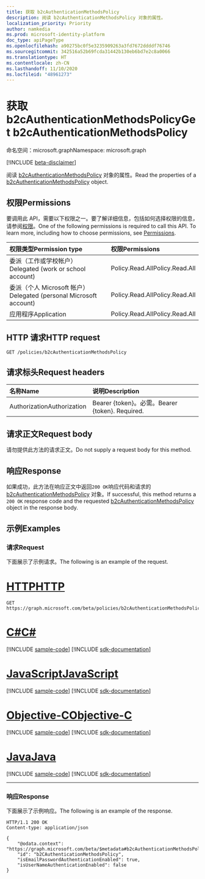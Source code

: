```yaml
---
title: 获取 b2cAuthenticationMethodsPolicy
description: 阅读 b2cAuthenticationMethodsPolicy 对象的属性。
localization_priority: Priority
author: namkedia
ms.prod: microsoft-identity-platform
doc_type: apiPageType
ms.openlocfilehash: a90275bc0f5e3235909263a3fd7672ddddf76746
ms.sourcegitcommit: 342516a52b69fcda31442b130eb6bd7e2c8a0066
ms.translationtype: HT
ms.contentlocale: zh-CN
ms.lasthandoff: 11/10/2020
ms.locfileid: "48961273"
---
```

# <a name="get-b2cauthenticationmethodspolicy"></a><span data-ttu-id="740f9-103">获取 b2cAuthenticationMethodsPolicy</span><span class="sxs-lookup"><span data-stu-id="740f9-103">Get b2cAuthenticationMethodsPolicy</span></span>

<span data-ttu-id="740f9-104">命名空间：microsoft.graph</span><span class="sxs-lookup"><span data-stu-id="740f9-104">Namespace: microsoft.graph</span></span>

[!INCLUDE [beta-disclaimer](../../includes/beta-disclaimer.md)]

<span data-ttu-id="740f9-105">阅读 [b2cAuthenticationMethodsPolicy](../resources/b2cauthenticationmethodspolicy.md) 对象的属性。</span><span class="sxs-lookup"><span data-stu-id="740f9-105">Read the properties of a [b2cAuthenticationMethodsPolicy](../resources/b2cauthenticationmethodspolicy.md) object.</span></span>

## <a name="permissions"></a><span data-ttu-id="740f9-106">权限</span><span class="sxs-lookup"><span data-stu-id="740f9-106">Permissions</span></span>

<span data-ttu-id="740f9-p101">要调用此 API，需要以下权限之一。要了解详细信息，包括如何选择权限的信息，请参阅[权限](/graph/permissions-reference)。</span><span class="sxs-lookup"><span data-stu-id="740f9-p101">One of the following permissions is required to call this API. To learn more, including how to choose permissions, see [Permissions](/graph/permissions-reference).</span></span>

| <span data-ttu-id="740f9-109">权限类型</span><span class="sxs-lookup"><span data-stu-id="740f9-109">Permission type</span></span>                        | <span data-ttu-id="740f9-110">权限</span><span class="sxs-lookup"><span data-stu-id="740f9-110">Permissions</span></span>|
|:---------------------------------------|:---------------|
| <span data-ttu-id="740f9-111">委派（工作或学校帐户）</span><span class="sxs-lookup"><span data-stu-id="740f9-111">Delegated (work or school account)</span></span>     | <span data-ttu-id="740f9-112">Policy.Read.All</span><span class="sxs-lookup"><span data-stu-id="740f9-112">Policy.Read.All</span></span>|
| <span data-ttu-id="740f9-113">委派（个人 Microsoft 帐户）</span><span class="sxs-lookup"><span data-stu-id="740f9-113">Delegated (personal Microsoft account)</span></span> | <span data-ttu-id="740f9-114">Policy.Read.All</span><span class="sxs-lookup"><span data-stu-id="740f9-114">Policy.Read.All</span></span>|
| <span data-ttu-id="740f9-115">应用程序</span><span class="sxs-lookup"><span data-stu-id="740f9-115">Application</span></span>                            | <span data-ttu-id="740f9-116">Policy.Read.All</span><span class="sxs-lookup"><span data-stu-id="740f9-116">Policy.Read.All</span></span>|

## <a name="http-request"></a><span data-ttu-id="740f9-117">HTTP 请求</span><span class="sxs-lookup"><span data-stu-id="740f9-117">HTTP request</span></span>

<!-- { "blockType": "ignored" } -->

```http
GET /policies/b2cAuthenticationMethodsPolicy
```

## <a name="request-headers"></a><span data-ttu-id="740f9-118">请求标头</span><span class="sxs-lookup"><span data-stu-id="740f9-118">Request headers</span></span>

| <span data-ttu-id="740f9-119">名称</span><span class="sxs-lookup"><span data-stu-id="740f9-119">Name</span></span>      |<span data-ttu-id="740f9-120">说明</span><span class="sxs-lookup"><span data-stu-id="740f9-120">Description</span></span>|
|:----------|:----------|
| <span data-ttu-id="740f9-121">Authorization</span><span class="sxs-lookup"><span data-stu-id="740f9-121">Authorization</span></span> | <span data-ttu-id="740f9-p102">Bearer {token}。必需。</span><span class="sxs-lookup"><span data-stu-id="740f9-p102">Bearer {token}. Required.</span></span> |

## <a name="request-body"></a><span data-ttu-id="740f9-124">请求正文</span><span class="sxs-lookup"><span data-stu-id="740f9-124">Request body</span></span>

<span data-ttu-id="740f9-125">请勿提供此方法的请求正文。</span><span class="sxs-lookup"><span data-stu-id="740f9-125">Do not supply a request body for this method.</span></span>

## <a name="response"></a><span data-ttu-id="740f9-126">响应</span><span class="sxs-lookup"><span data-stu-id="740f9-126">Response</span></span>

<span data-ttu-id="740f9-127">如果成功，此方法在响应正文中返回`200 OK`响应代码和请求的 [b2cAuthenticationMethodsPolicy](../resources/b2cauthenticationmethodspolicy.md) 对象。</span><span class="sxs-lookup"><span data-stu-id="740f9-127">If successful, this method returns a `200 OK` response code and the requested [b2cAuthenticationMethodsPolicy](../resources/b2cauthenticationmethodspolicy.md) object in the response body.</span></span>

## <a name="examples"></a><span data-ttu-id="740f9-128">示例</span><span class="sxs-lookup"><span data-stu-id="740f9-128">Examples</span></span>

### <a name="request"></a><span data-ttu-id="740f9-129">请求</span><span class="sxs-lookup"><span data-stu-id="740f9-129">Request</span></span>

<span data-ttu-id="740f9-130">下面展示了示例请求。</span><span class="sxs-lookup"><span data-stu-id="740f9-130">The following is an example of the request.</span></span>


# <a name="http"></a>[<span data-ttu-id="740f9-131">HTTP</span><span class="sxs-lookup"><span data-stu-id="740f9-131">HTTP</span></span>](#tab/http)
<!-- {
  "blockType": "request",
  "name": "get_b2cauthenticationmethodspolicy"
}-->

```msgraph-interactive
GET https://graph.microsoft.com/beta/policies/b2cAuthenticationMethodsPolicy
```
# <a name="c"></a>[<span data-ttu-id="740f9-132">C#</span><span class="sxs-lookup"><span data-stu-id="740f9-132">C#</span></span>](#tab/csharp)
[!INCLUDE [sample-code](../includes/snippets/csharp/get-b2cauthenticationmethodspolicy-csharp-snippets.md)]
[!INCLUDE [sdk-documentation](../includes/snippets/snippets-sdk-documentation-link.md)]

# <a name="javascript"></a>[<span data-ttu-id="740f9-133">JavaScript</span><span class="sxs-lookup"><span data-stu-id="740f9-133">JavaScript</span></span>](#tab/javascript)
[!INCLUDE [sample-code](../includes/snippets/javascript/get-b2cauthenticationmethodspolicy-javascript-snippets.md)]
[!INCLUDE [sdk-documentation](../includes/snippets/snippets-sdk-documentation-link.md)]

# <a name="objective-c"></a>[<span data-ttu-id="740f9-134">Objective-C</span><span class="sxs-lookup"><span data-stu-id="740f9-134">Objective-C</span></span>](#tab/objc)
[!INCLUDE [sample-code](../includes/snippets/objc/get-b2cauthenticationmethodspolicy-objc-snippets.md)]
[!INCLUDE [sdk-documentation](../includes/snippets/snippets-sdk-documentation-link.md)]

# <a name="java"></a>[<span data-ttu-id="740f9-135">Java</span><span class="sxs-lookup"><span data-stu-id="740f9-135">Java</span></span>](#tab/java)
[!INCLUDE [sample-code](../includes/snippets/java/get-b2cauthenticationmethodspolicy-java-snippets.md)]
[!INCLUDE [sdk-documentation](../includes/snippets/snippets-sdk-documentation-link.md)]

---


### <a name="response"></a><span data-ttu-id="740f9-136">响应</span><span class="sxs-lookup"><span data-stu-id="740f9-136">Response</span></span>

<span data-ttu-id="740f9-137">下面展示了示例响应。</span><span class="sxs-lookup"><span data-stu-id="740f9-137">The following is an example of the response.</span></span>

<!-- {
  "blockType": "response",
  "truncated": true,
  "@odata.type": "microsoft.graph.b2cAuthenticationMethodsPolicy"
} -->

```http
HTTP/1.1 200 OK
Content-type: application/json

{
    "@odata.context": "https://graph.microsoft.com/beta/$metadata#b2cAuthenticationMethodsPolicy",
    "id": "b2CAuthenticationMethodsPolicy",
    "isEmailPasswordAuthenticationEnabled": true,
    "isUserNameAuthenticationEnabled": false
}
```

<!-- uuid: 16cd6b66-4b1a-43a1-adaf-3a886856ed98
2019-02-04 14:57:30 UTC -->
<!-- {
  "type": "#page.annotation",
  "description": "Get b2cAuthenticationMethodsPolicy",
  "keywords": "",
  "section": "documentation",
  "tocPath": ""
}-->
